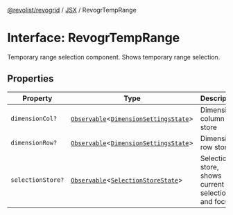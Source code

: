 [@revolist/revogrid](README.md) / [JSX](Namespace.JSX.md) / RevogrTempRange

# Interface: RevogrTempRange

Temporary range selection component. Shows temporary range selection.

## Properties

| Property | Type | Description | Defined in |
| ------ | ------ | ------ | ------ |
| `dimensionCol?` | [`Observable`](TypeAlias.Observable.md)\<[`DimensionSettingsState`](Interface.DimensionSettingsState.md)\> | Dimension column store | [src/components.d.ts:2241](https://github.com/revolist/revogrid/blob/029346d93426056ab8f85e88430904164676d501/src/components.d.ts#L2241) |
| `dimensionRow?` | [`Observable`](TypeAlias.Observable.md)\<[`DimensionSettingsState`](Interface.DimensionSettingsState.md)\> | Dimension row store | [src/components.d.ts:2245](https://github.com/revolist/revogrid/blob/029346d93426056ab8f85e88430904164676d501/src/components.d.ts#L2245) |
| `selectionStore?` | [`Observable`](TypeAlias.Observable.md)\<[`SelectionStoreState`](TypeAlias.SelectionStoreState.md)\> | Selection store, shows current selection and focus | [src/components.d.ts:2249](https://github.com/revolist/revogrid/blob/029346d93426056ab8f85e88430904164676d501/src/components.d.ts#L2249) |
